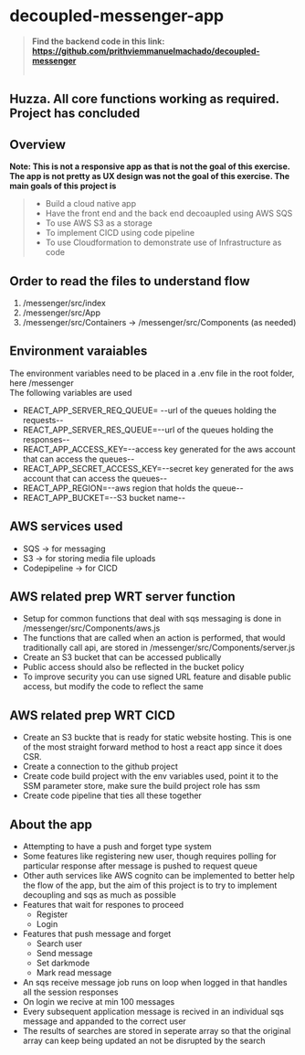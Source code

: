 ﻿# decoupled-messenger-app
> **Find the backend code in this link: https://github.com/prithviemmanuelmachado/decoupled-messenger**
<br/><br/>

## **Huzza. All core functions working as required**. Project has concluded

## Overview
**Note: This is not a responsive app as that is not the goal of this exercise. The app is not pretty as UX design was not the goal of this exercise. The main goals of this project is**

> * Build a cloud native app<br />
> * Have the front end and the back end decoaupled using AWS SQS<br />
> * To use AWS S3 as a storage<br />
> * To implement CICD using code pipeline<br />
> * To use Cloudformation to demonstrate use of Infrastructure as code<br />

## Order to read the files to understand flow  
1. /messenger/src/index
2. /messenger/src/App
3. /messenger/src/Containers -> /messenger/src/Components (as needed)

## Environment varaiables
The environment variables need to be placed in a .env file in the root folder, here /messenger<br />
The following variables are used 
* REACT_APP_SERVER_REQ_QUEUE= --url of the queues holding the requests--
* REACT_APP_SERVER_RES_QUEUE=--url of the queues holding the responses--
* REACT_APP_ACCESS_KEY=--access key generated for the aws account that can access the queues--
* REACT_APP_SECRET_ACCESS_KEY=--secret key generated for the aws account that can access the queues--
* REACT_APP_REGION=--aws region that holds the queue--
* REACT_APP_BUCKET=--S3 bucket name--

## AWS services used
* SQS -> for messaging
* S3 -> for storing media file uploads
* Codepipeline -> for CICD

## AWS related prep WRT server function
* Setup for common functions that deal with sqs messaging is done in /messenger/src/Components/aws.js
* The functions that are called when an action is performed, that would traditionally call api, are stored in /messenger/src/Components/server.js
* Create an S3 bucket that can be accessed publically
* Public access should also be reflected in the bucket policy
* To improve security you can use signed URL feature and disable public access, but modify the code to reflect the same

## AWS related prep WRT CICD
* Create an S3 buckte that is ready for static website hosting. This is one of the most straight forward method to host a react app since it does CSR.
* Create a connection to the github project
* Create code build project with the env variables used, point it to the SSM parameter store, make sure the build project role has ssm
* Create code pipeline that ties all these together

## About the app
* Attempting to have a push and forget type system
* Some features like registering new user, though requires polling for particular response after message is pushed to request queue
* Other auth services like AWS cognito can be implemented to better help the flow of the app, but the aim of this project is to try to implement decoupling and sqs as much as possible
* Features that wait for respones to proceed
    * Register
    * Login
* Features that push message and forget
    * Search user
    * Send message
    * Set darkmode
    * Mark read message
* An sqs receive message job runs on loop when logged in that handles all the session responses
* On login we recive at min 100 messages
* Every subsequent application message is recived in an individual sqs message and appanded to the correct user
* The results of searches are stored in seperate array so that the original array can keep being updated an not be disrupted by the search
